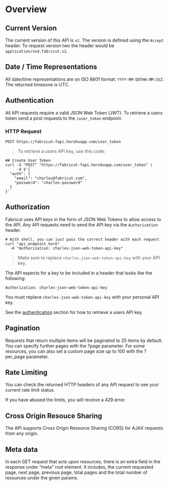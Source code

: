 # Overview

## Current Version

The current version of this API is `v2`. The version is defined using the `Accept` header. To request version two the header would be `application/vnd.fabricut.v2`.

## Date / Time Representations

All date/time representations are on ISO 8601 format: `YYYY-MM-DDTHH:MM:SSZ`. The returned timezone is UTC.

## Authentication

All API requests require a valid JSON Web Token (JWT). To retrieve a users token send a post requests to the `/user_token` endpoint.

### HTTP Request

`POST https://fabricut-fapi.herokuapp.com/user_token`

> To retrieve a users API key, use this code:

``` shell
## Create User Token
curl -X "POST" "https://fabricut-fapi.herokuapp.com/user_token" \
     -d $'{
  "auth": {
    "email": "charles@fabricut.com",
    "password": "charles-password"
  }
}'
```

## Authorization

Fabricut uses API keys in the form of JSON Web Tokens to allow access to the API. Any API requests need to send the API key via the `Authorization` header.

``` shell
# With shell, you can just pass the correct header with each request
curl "api_endpoint_here"
  -H "Authorization: charles-json-web-token-api-key"
```

> Make sure to replace `charles-json-web-token-api-key` with your API key.

The API expects for a key to be included in a header that looks like the following:

`Authorization: charles-json-web-token-api-key`

<aside class="notice">
You must replace <code>charles-json-web-token-api-key</code> with your personal API key.
</aside>

See the [authentication](#authentication) section for how to retrieve a users API key.

## Pagination

Requests that return multiple items will be paginated to 25 items by default. You can specify further pages with the ?page parameter. For some resources, you can also set a custom page size up to 100 with the ?per_page parameter.

## Rate Limiting

You can check the returned HTTP headers of any API request to see your current rate limit status.

If you have abused the limits, you will receive a 429 error.

## Cross Origin Resouce Sharing

The API supports Cross Origin Resource Sharing (CORS) for AJAX requests from any origin.

## Meta data

In each GET request that acts upon resources, there is an extra field in the response under “meta” root element. It includes, the current requested page, next page, previous page, total pages and the total number of resources under the given params.
